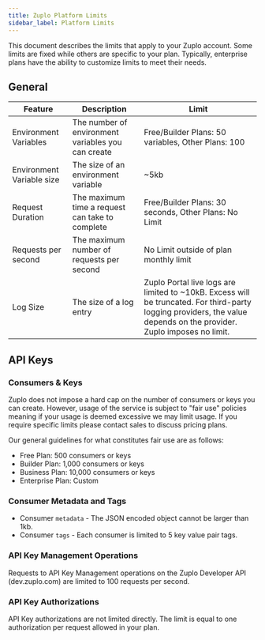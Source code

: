 ```yaml
---
title: Zuplo Platform Limits
sidebar_label: Platform Limits
---
```


This document describes the limits that apply to your Zuplo account. Some limits
are fixed while others are specific to your plan. Typically, enterprise plans
have the ability to customize limits to meet their needs.

## General

| Feature                   | Description                                        | Limit                                                                                                                                                                |
| ------------------------- | -------------------------------------------------- | -------------------------------------------------------------------------------------------------------------------------------------------------------------------- |
| Environment Variables     | The number of environment variables you can create | Free/Builder Plans: 50 variables, Other Plans: 100                                                                                                                   |
| Environment Variable size | The size of an environment variable                | ~5kb                                                                                                                                                                 |
| Request Duration          | The maximum time a request can take to complete    | Free/Builder Plans: 30 seconds, Other Plans: No Limit                                                                                                                |
| Requests per second       | The maximum number of requests per second          | No Limit outside of plan monthly limit                                                                                                                               |
| Log Size                  | The size of a log entry                            | Zuplo Portal live logs are limited to ~10kB. Excess will be truncated. For third-party logging providers, the value depends on the provider. Zuplo imposes no limit. |

## API Keys

### Consumers & Keys

Zuplo does not impose a hard cap on the number of consumers or keys you can
create. However, usage of the service is subject to "fair use" policies meaning
if your usage is deemed excessive we may limit usage. If you require specific
limits please contact sales to discuss pricing plans.

Our general guidelines for what constitutes fair use are as follows:

- Free Plan: 500 consumers or keys
- Builder Plan: 1,000 consumers or keys
- Business Plan: 10,000 consumers or keys
- Enterprise Plan: Custom

### Consumer Metadata and Tags

- Consumer `metadata` - The JSON encoded object cannot be larger than 1kb.
- Consumer `tags` - Each consumer is limited to 5 key value pair tags.

### API Key Management Operations

Requests to API Key Management operations on the Zuplo Developer API
(dev.zuplo.com) are limited to 100 requests per second.

### API Key Authorizations

API Key authorizations are not limited directly. The limit is equal to one
authorization per request allowed in your plan.
